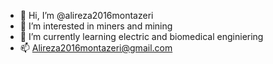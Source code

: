 - 👋 Hi, I’m @alireza2016montazeri
- 👀 I’m interested in miners and mining
- 🌱 I’m currently learning electric and biomedical enginiering
- 📫 Alireza2016montazeri@gmail.com
<!---
alireza2016montazeri/alireza2016montazeri is a ✨ special ✨ repository because its `README.md` (this file) appears on your GitHub profile.
You can click the Preview link to take a look at your changes.
--->
